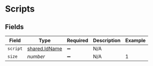 # Scripts


## Fields

| Field                                                 | Type                                                  | Required                                              | Description                                           | Example                                               |
| ----------------------------------------------------- | ----------------------------------------------------- | ----------------------------------------------------- | ----------------------------------------------------- | ----------------------------------------------------- |
| `script`                                              | [shared.IdName](../../../sdk/models/shared/idname.md) | :heavy_minus_sign:                                    | N/A                                                   |                                                       |
| `size`                                                | *number*                                              | :heavy_minus_sign:                                    | N/A                                                   | 1                                                     |